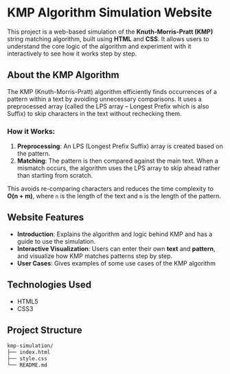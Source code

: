 # KMP Algorithm Simulation Website

This project is a web-based simulation of the **Knuth-Morris-Pratt (KMP)** string matching algorithm, built using **HTML** and **CSS**. It allows users to understand the core logic of the algorithm and experiment with it interactively to see how it works step by step.

## About the KMP Algorithm

The KMP (Knuth-Morris-Pratt) algorithm efficiently finds occurrences of a pattern within a text by avoiding unnecessary comparisons. It uses a preprocessed array (called the LPS array – Longest Prefix which is also Suffix) to skip characters in the text without rechecking them.

### How it Works:

1. **Preprocessing**: An LPS (Longest Prefix Suffix) array is created based on the pattern.
2. **Matching**: The pattern is then compared against the main text. When a mismatch occurs, the algorithm uses the LPS array to skip ahead rather than starting from scratch.

This avoids re-comparing characters and reduces the time complexity to **O(n + m)**, where `n` is the length of the text and `m` is the length of the pattern.

## Website Features

- **Introduction**: Explains the algorithm and logic behind KMP and has a guide to use the simulation.
- **Interactive Visualization**: Users can enter their own **text** and **pattern**, and visualize how KMP matches patterns step by step.
- **User Cases**: Gives examples of some use cases of the KMP algorithm

## Technologies Used

- HTML5
- CSS3

## Project Structure

```bash
kmp-simulation/
├── index.html
├── style.css
└── README.md
